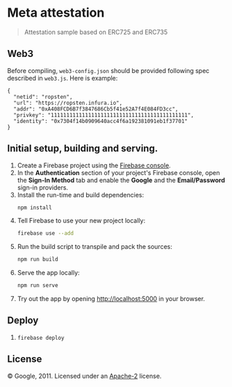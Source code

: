 # Meta attestation

> Attestation sample based on ERC725 and ERC735

## Web3

Before compiling, `web3-config.json` should be provided following spec described in `web3.js`.
Here is example:
```
{
  "netid": "ropsten",
  "url": "https://ropsten.infura.io",
  "addr": "0xA408FCD6B7f3847686Cb5f41e52A7f4E084FD3cc",
  "privkey": "11111111111111111111111111111111111111111111",
  "identity": "0x7304f14b0909640acc4f6a192381091eb1f37701"
}
```

## Initial setup, building and serving.

1. Create a Firebase project using the [Firebase console](https://console.firebase.google.com).
1. In the **Authentication** section of your project's Firebase console, open the **Sign-In Method** tab and enable the **Google** and the **Email/Password** sign-in providers.
1. Install the run-time and build dependencies:
    ```bash
    npm install
    ```
1. Tell Firebase to use your new project locally:
    ```bash
    firebase use --add
    ```
1. Run the build script to transpile and pack the sources:
    ```bash
    npm run build
    ```
1. Serve the app locally:
    ```bash
    npm run serve
    ```
1. Try out the app by opening [http://localhost:5000](http://localhost:5000) in your browser.

## Deploy
1. `firebase deploy`

## License

© Google, 2011. Licensed under an [Apache-2](../LICENSE) license.
